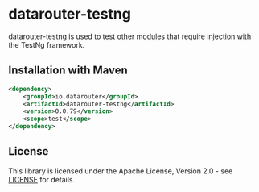 # datarouter-testng

datarouter-testng is used to test other modules that require injection with the TestNg framework.

## Installation with Maven

```xml
<dependency>
	<groupId>io.datarouter</groupId>
	<artifactId>datarouter-testng</artifactId>
	<version>0.0.79</version>
	<scope>test</scope>
</dependency>
```

## License

This library is licensed under the Apache License, Version 2.0 - see [LICENSE](../LICENSE) for details.
